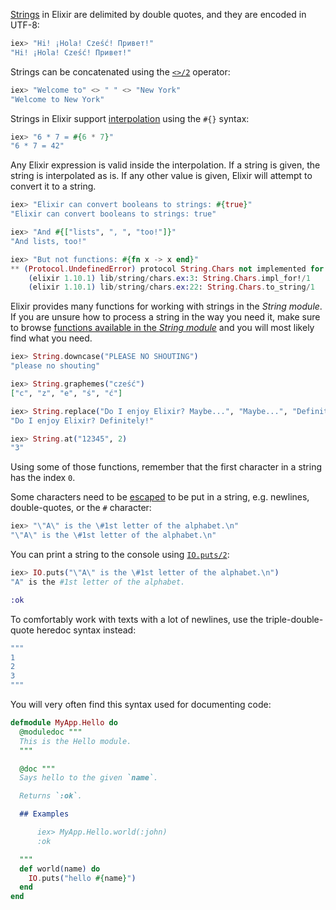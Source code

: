 [Strings][getting-started-strings] in Elixir are delimited by double quotes, and they are encoded in UTF-8:

```elixir
iex> "Hi! ¡Hola! Cześć! Привет!"
"Hi! ¡Hola! Cześć! Привет!"
```

Strings can be concatenated using the [`<>/2`][kernel-concat] operator:

```elixir
iex> "Welcome to" <> " " <> "New York"
"Welcome to New York"
```

Strings in Elixir support [interpolation][string-interpolation] using the `#{}` syntax:

```elixir
iex> "6 * 7 = #{6 * 7}"
"6 * 7 = 42"
```

Any Elixir expression is valid inside the interpolation. If a string is given, the string is interpolated as is. If any other value is given, Elixir will attempt to convert it to a string.

```elixir
iex> "Elixir can convert booleans to strings: #{true}"
"Elixir can convert booleans to strings: true"

iex> "And #{["lists", ", ", "too!"]}"
"And lists, too!"

iex> "But not functions: #{fn x -> x end}"
** (Protocol.UndefinedError) protocol String.Chars not implemented for #Function<7.126501267/1 in :erl_eval.expr/5> of type Function
    (elixir 1.10.1) lib/string/chars.ex:3: String.Chars.impl_for!/1
    (elixir 1.10.1) lib/string/chars.ex:22: String.Chars.to_string/1
```

Elixir provides many functions for working with strings in the _String module_. If you are unsure how to process a string in the way you need it, make sure to browse [functions available in the _String module_][string-module-functions] and you will most likely find what you need.

```elixir
iex> String.downcase("PLEASE NO SHOUTING")
"please no shouting"

iex> String.graphemes("cześć")
["c", "z", "e", "ś", "ć"]

iex> String.replace("Do I enjoy Elixir? Maybe...", "Maybe...", "Definitely!")
"Do I enjoy Elixir? Definitely!"

iex> String.at("12345", 2)
"3"
```

Using some of those functions, remember that the first character in a string has the index `0`.

Some characters need to be [escaped][escape-characters] to be put in a string, e.g. newlines, double-quotes, or the `#` character:

```elixir
iex> "\"A\" is the \#1st letter of the alphabet.\n"
"\"A\" is the \#1st letter of the alphabet.\n"
```

You can print a string to the console using [`IO.puts/2`][io-puts]:

```elixir
iex> IO.puts("\"A\" is the \#1st letter of the alphabet.\n")
"A" is the #1st letter of the alphabet.

:ok
```

To comfortably work with texts with a lot of newlines, use the triple-double-quote heredoc syntax instead:

```elixir
"""
1
2
3
"""
```

You will very often find this syntax used for documenting code:

```elixir
defmodule MyApp.Hello do
  @moduledoc """
  This is the Hello module.
  """

  @doc """
  Says hello to the given `name`.

  Returns `:ok`.

  ## Examples

      iex> MyApp.Hello.world(:john)
      :ok

  """
  def world(name) do
    IO.puts("hello #{name}")
  end
end
```

[getting-started-strings]: https://elixir-lang.org/getting-started/basic-types.html#strings
[kernel-concat]: https://hexdocs.pm/elixir/Kernel.html#%3C%3E/2
[io-puts]: https://hexdocs.pm/elixir/IO.html#puts/2
[string-module-functions]: https://hexdocs.pm/elixir/String.html#functions
[string-interpolation]: https://hexdocs.pm/elixir/String.html#module-interpolation
[escape-characters]: https://hexdocs.pm/elixir/String.html#module-escape-characters
